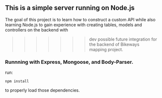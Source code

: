 ## This is a simple server running on Node.js

The goal of this project is to learn how to construct a custom API while also learning
Node.js to gain experience with creating tables, models and controllers on the backend with
>>>>>>> dev
possible future integration for the backend of Bikeways mapping project.

### Runnning with Express, Mongoose, and Body-Parser.

run:

`npm install`

to properly load those dependencies.



